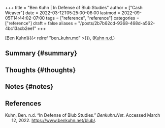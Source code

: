 +++
title = "Ben Kuhn | In Defense of Blub Studies"
author = ["Cash Weaver"]
date = 2022-03-12T05:25:00-08:00
lastmod = 2022-09-05T14:44:02-07:00
tags = ["reference", "reference"]
categories = ["reference"]
draft = false
aliases = "/posts/2b7b62cd-9368-468d-a562-4bc13acb2ee1"
+++

[Ben Kuhn]({{< relref "ben_kuhn.md" >}}), (<a href="#citeproc_bib_item_1">Kuhn n.d.</a>)


## Summary {#summary}


## Thoughts {#thoughts}


## Notes {#notes}

## References

<style>.csl-entry{text-indent: -1.5em; margin-left: 1.5em;}</style><div class="csl-bib-body">
  <div class="csl-entry"><a id="citeproc_bib_item_1"></a>Kuhn, Ben. n.d. “In Defense of Blub Studies.” <i>Benkuhn.Net</i>. Accessed March 12, 2022. <a href="https://www.benkuhn.net/blub/">https://www.benkuhn.net/blub/</a>.</div>
</div>
